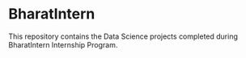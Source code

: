 # BharatIntern
This repository contains the Data Science projects completed during BharatIntern Internship Program.
